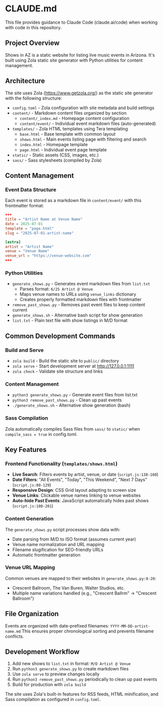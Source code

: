 # CLAUDE.md

This file provides guidance to Claude Code (claude.ai/code) when working with code in this repository.

## Project Overview

Shows in AZ is a static website for listing live music events in Arizona. It's built using Zola static site generator with Python utilities for content management.

## Architecture

The site uses Zola (https://www.getzola.org/) as the static site generator with the following structure:

- `config.toml` - Zola configuration with site metadata and build settings
- `content/` - Markdown content files organized by section
  - `content/_index.md` - Homepage content configuration
  - `content/event/` - Individual event markdown files (auto-generated)
- `templates/` - Zola HTML templates using Tera templating
  - `base.html` - Base template with common layout
  - `shows.html` - Main events listing page with filtering and search
  - `index.html` - Homepage template
  - `page.html` - Individual event page template
- `static/` - Static assets (CSS, images, etc.)
- `sass/` - Sass stylesheets (compiled by Zola)

## Content Management

### Event Data Structure
Each event is stored as a markdown file in `content/event/` with this frontmatter format:
```toml
+++
title = "Artist Name at Venue Name"
date = 2025-07-01
template = "page.html"
slug = "2025-07-01-artist-name"

[extra]
artist = "Artist Name"
venue = "Venue Name"
venue_url = "https://venue-website.com"
+++
```

### Python Utilities

- `generate_shows.py` - Generates event markdown files from `list.txt`
  - Parses format: `6/25 Artist @ Venue`
  - Maps venue names to URLs using `venue_links` dictionary
  - Creates properly formatted markdown files with frontmatter
- `remove_past_shows.py` - Removes past event files to keep content current
- `generate_shows.sh` - Alternative bash script for show generation
- `list.txt` - Plain text file with show listings in M/D format

## Common Development Commands

### Build and Serve
- `zola build` - Build the static site to `public/` directory
- `zola serve` - Start development server at http://127.0.0.1:1111
- `zola check` - Validate site structure and links

### Content Management
- `python3 generate_shows.py` - Generate event files from list.txt
- `python3 remove_past_shows.py` - Clean up past events
- `./generate_shows.sh` - Alternative show generation (bash)

### Sass Compilation
Zola automatically compiles Sass files from `sass/` to `static/` when `compile_sass = true` in config.toml.

## Key Features

### Frontend Functionality (`templates/shows.html`)
- **Live Search**: Filters events by artist, venue, or date (`script.js:138-160`)
- **Date Filters**: "All Events", "Today", "This Weekend", "Next 7 Days" (`script.js:80-129`)
- **Responsive Design**: CSS Grid layout adapting to screen size
- **Venue Links**: Clickable venue names linking to venue websites
- **Auto-hide Past Events**: JavaScript automatically hides past shows (`script.js:180-201`)

### Content Generation
The `generate_shows.py` script processes show data with:
- Date parsing from M/D to ISO format (assumes current year)
- Venue name normalization and URL mapping
- Filename slugification for SEO-friendly URLs
- Automatic frontmatter generation

### Venue URL Mapping
Common venues are mapped to their websites in `generate_shows.py:8-20`:
- Crescent Ballroom, The Van Buren, Walter Studios, etc.
- Multiple name variations handled (e.g., "Crescent Ballrm" → "Crescent Ballroom")

## File Organization

Events are organized with date-prefixed filenames: `YYYY-MM-DD-artist-name.md`
This ensures proper chronological sorting and prevents filename conflicts.

## Development Workflow

1. Add new shows to `list.txt` in format: `M/D Artist @ Venue`
2. Run `python3 generate_shows.py` to create markdown files
3. Use `zola serve` to preview changes locally
4. Run `python3 remove_past_shows.py` periodically to clean up past events
5. Build for production with `zola build`

The site uses Zola's built-in features for RSS feeds, HTML minification, and Sass compilation as configured in `config.toml`.